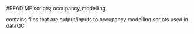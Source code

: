 #READ ME scripts; occupancy_modelling

contains files that are output/inputs to occupancy modelling scripts used in 
dataQC




